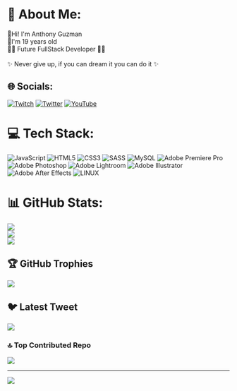 # 💫 About Me:
👋Hi! I'm Anthony Guzman <br>🤵I'm 19 years old <br>👨‍💻 Future FullStack Developer 👨‍💻 <br><br>✨ Never give up, if you can dream it you can do it ✨


## 🌐 Socials:
[![Twitch](https://img.shields.io/badge/Twitch-%239146FF.svg?logo=Twitch&logoColor=white)](https://twitch.tv/anthonyxxyt) [![Twitter](https://img.shields.io/badge/Twitter-%231DA1F2.svg?logo=Twitter&logoColor=white)](https://twitter.com/GzmDev) [![YouTube](https://img.shields.io/badge/YouTube-%23FF0000.svg?logo=YouTube&logoColor=white)](https://youtube.com/@ANTHONYXXYT) 

# 💻 Tech Stack:
![JavaScript](https://img.shields.io/badge/javascript-%23323330.svg?style=for-the-badge&logo=javascript&logoColor=%23F7DF1E) ![HTML5](https://img.shields.io/badge/html5-%23E34F26.svg?style=for-the-badge&logo=html5&logoColor=white) ![CSS3](https://img.shields.io/badge/css3-%231572B6.svg?style=for-the-badge&logo=css3&logoColor=white) ![SASS](https://img.shields.io/badge/SASS-hotpink.svg?style=for-the-badge&logo=SASS&logoColor=white)  ![MySQL](https://img.shields.io/badge/mysql-%2300f.svg?style=for-the-badge&logo=mysql&logoColor=white) ![Adobe Premiere Pro](https://img.shields.io/badge/Adobe%20Premiere%20Pro-9999FF.svg?style=for-the-badge&logo=Adobe%20Premiere%20Pro&logoColor=white) ![Adobe Photoshop](https://img.shields.io/badge/adobephotoshop-%2331A8FF.svg?style=for-the-badge&logo=adobephotoshop&logoColor=white) ![Adobe Lightroom](https://img.shields.io/badge/Adobe%20Lightroom-31A8FF.svg?style=for-the-badge&logo=Adobe%20Lightroom&logoColor=white) ![Adobe Illustrator](https://img.shields.io/badge/adobeillustrator-%23FF9A00.svg?style=for-the-badge&logo=adobeillustrator&logoColor=white) ![Adobe After Effects](https://img.shields.io/badge/Adobe%20After%20Effects-9999FF.svg?style=for-the-badge&logo=Adobe%20After%20Effects&logoColor=white) ![LINUX](https://img.shields.io/badge/Linux-FCC624?style=for-the-badge&logo=linux&logoColor=black)
# 📊 GitHub Stats:
![](https://github-readme-stats.vercel.app/api?username=AnthonyGzm&theme=dark&hide_border=false&include_all_commits=true&count_private=true)<br/>
![](https://github-readme-streak-stats.herokuapp.com/?user=AnthonyGzm&theme=dark&hide_border=false)<br/>
![](https://github-readme-stats.vercel.app/api/top-langs/?username=AnthonyGzm&theme=dark&hide_border=false&include_all_commits=true&count_private=true&layout=compact)

## 🏆 GitHub Trophies
![](https://github-profile-trophy.vercel.app/?username=AnthonyGzm&theme=radical&no-frame=false&no-bg=true&margin-w=4)

## 🐦 Latest Tweet
[![](https://gtce.itsvg.in/api?username=GzmDev)](https://github.com/VishwaGauravIn/github-twitter-card-embed)

### 🔝 Top Contributed Repo
![](https://github-contributor-stats.vercel.app/api?username=AnthonyGzm&limit=5&theme=dark&combine_all_yearly_contributions=true)

---
[![](https://visitcount.itsvg.in/api?id=AnthonyGzm&icon=5&color=4)](https://visitcount.itsvg.in)

<!-- Proudly created with GPRM ( https://gprm.itsvg.in ) -->
